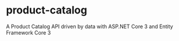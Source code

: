 # product-catalog
A Product Catalog API driven by data with ASP.NET Core 3 and Entity Framework Core 3
